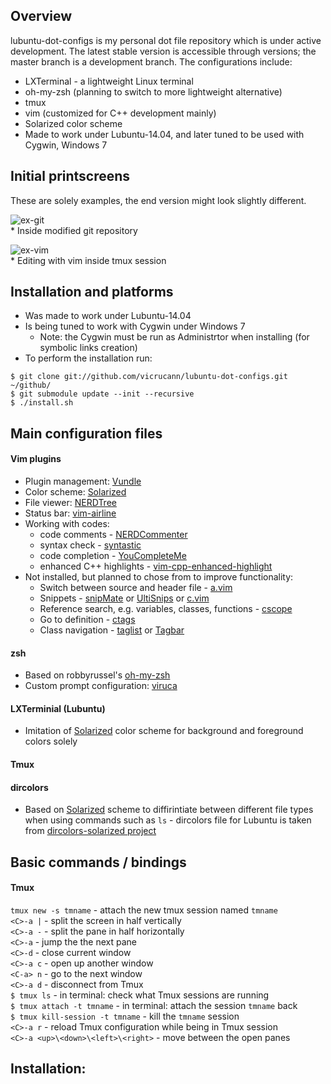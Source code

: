 ## Overview

lubuntu-dot-configs is my personal dot file repository which is under active development. The latest stable version is accessible through versions; the master branch is a development branch. The configurations include: 
* LXTerminal - a lightweight Linux terminal
* oh-my-zsh (planning to switch to more lightweight alternative)
* tmux
* vim (customized for C++ development mainly)
* Solarized color scheme
* Made to work under Lubuntu-14.04, and later tuned to be used with Cygwin, Windows 7

## Initial printscreens

These are solely examples, the end version might look slightly different.  

![ex-git](https://github.com/vicrucann/lubuntu-dot-configs/blob/master/img/ex-git.png?raw=true "Git repo example")  
\* Inside modified git repository  

![ex-vim](https://github.com/vicrucann/lubuntu-dot-configs/blob/master/img/ex-vim.png?raw=true "Vim and tmux example")  
\* Editing with vim inside tmux session  

## Installation and platforms 
* Was made to work under Lubuntu-14.04
* Is being tuned to work with Cygwin under Windows 7 
	* Note: the Cygwin must be run as Administrtor when installing (for symbolic links creation) 
* To perform the installation run:  
```
$ git clone git://github.com/vicrucann/lubuntu-dot-configs.git ~/github/  
$ git submodule update --init --recursive  
$ ./install.sh
```

## Main configuration files

#### Vim plugins
* Plugin management: [Vundle](https://github.com/VundleVim/Vundle.vim)
* Color scheme: [Solarized](https://github.com/altercation/vim-colors-solarized)
* File viewer: [NERDTree](https://github.com/scrooloose/nerdtree)
* Status bar: [vim-airline](https://github.com/bling/vim-airline)
* Working with codes: 
  * code comments - [NERDCommenter](https://github.com/scrooloose/nerdcommenter) 
  * syntax check - [syntastic](https://github.com/scrooloose/syntastic) 
  * code completion - [YouCompleteMe](https://github.com/Valloric/YouCompleteMe)
  * enhanced C++ highlights - [vim-cpp-enhanced-highlight](https://github.com/octol/vim-cpp-enhanced-highlight)
* Not installed, but planned to chose from to improve functionality:
  * Switch between source and header file - [a.vim](http://www.vim.org/scripts/script.php?script_id=31)
  * Snippets - [snipMate](http://www.vim.org/scripts/script.php?script_id=2540) or [UltiSnips](http://www.vim.org/scripts/script.php?script_id=2715) or [c.vim](http://www.vim.org/scripts/script.php?script_id=213)
  * Reference search, e.g. variables, classes, functions - [cscope](http://cscope.sourceforge.net/cscope_vim_tutorial.html)
  * Go to definition - [ctags](http://ctags.sourceforge.net/)
  * Class navigation - [taglist](http://vim-taglist.sourceforge.net/) or [Tagbar](http://www.vim.org/scripts/script.php?script_id=3465)

#### zsh
* Based on robbyrussel's [oh-my-zsh](https://github.com/robbyrussell/oh-my-zsh)  
* Custom prompt configuration: [viruca]()

#### LXTerminial (Lubuntu)
* Imitation of [Solarized](https://github.com/altercation/vim-colors-solarized) color scheme for background and foreground colors solely

#### Tmux

#### dircolors
* Based on [Solarized](https://github.com/altercation/vim-colors-solarized) scheme to diffirintiate between different file types when using commands such as `ls` - dircolors file for Lubuntu is taken from [dircolors-solarized project](https://github.com/seebi/dircolors-solarized)

## Basic commands / bindings

#### Tmux

`tmux new -s tmname` - attach the new tmux session named `tmname`  
`<C>-a |` - split the screen in half vertically  
`<C>-a -` - split the pane in half horizontally  
`<C>-a` - jump the the next pane  
`<C>-d` - close current window  
`<C>-a c` - open up another window  
`<C-a> n` - go to the next window  
`<C>-a d` - disconnect from Tmux  
`$ tmux ls` - in terminal: check what Tmux sessions are running  
`$ tmux attach -t tmname` - in terminal: attach the session `tmname` back  
`$ tmux kill-session -t tmname` - kill the `tmname` session  
`<C>-a r` - reload Tmux configuration while being in Tmux session  
`<C>-a <up>\<down>\<left>\<right>` - move between the open panes  

## Installation:  




